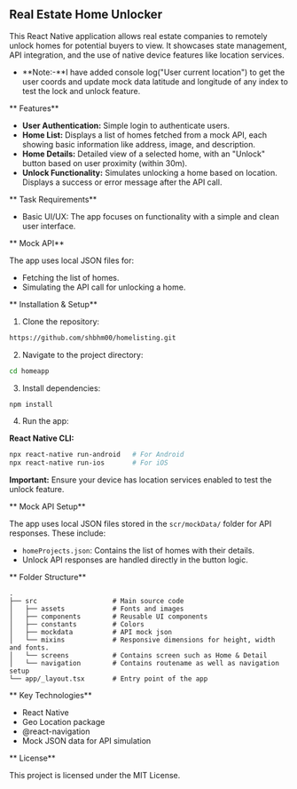 ##  Real Estate Home Unlocker

This React Native application allows real estate companies to remotely unlock homes for potential buyers to view. It showcases state management, API integration, and the use of native device features like location services.

* **Note:-**I have added console log("User current location") to get the user coords and update mock data latitude and longitude of any index to test the lock and unlock feature.

** Features**

* **User Authentication:** Simple login to authenticate users.
* **Home List:** Displays a list of homes fetched from a mock API, each showing basic information like address, image, and description.
* **Home Details:** Detailed view of a selected home, with an "Unlock" button based on user proximity (within 30m).
* **Unlock Functionality:** Simulates unlocking a home based on location. Displays a success or error message after the API call.

** Task Requirements**

* Basic UI/UX: The app focuses on functionality with a simple and clean user interface.

** Mock API**

The app uses local JSON files for:

* Fetching the list of homes.
* Simulating the API call for unlocking a home.

** Installation & Setup**

1.  Clone the repository:

```bash
https://github.com/shbhm00/homelisting.git
```

2.  Navigate to the project directory:

```bash
cd homeapp
```

3.  Install dependencies:

```bash
npm install
```

4.  Run the app:

**React Native CLI:**

```bash
npx react-native run-android   # For Android
npx react-native run-ios       # For iOS
```

**Important:** Ensure your device has location services enabled to test the unlock feature.

** Mock API Setup**

The app uses local JSON files stored in the `scr/mockData/` folder for API responses. These include:

* `homeProjects.json`: Contains the list of homes with their details.
* Unlock API responses are handled directly in the button logic.

** Folder Structure**

```
.
├── src                   # Main source code
│   ├── assets            # Fonts and images
│   ├── components        # Reusable UI components
│   ├── constants         # Colors
│   ├── mockdata          # API mock json
│   └── mixins            # Responsive dimensions for height, width and fonts.
│   └── screens           # Contains screen such as Home & Detail
│   └── navigation        # Contains routename as well as navigation setup
└── app/_layout.tsx       # Entry point of the app
```

** Key Technologies**

* React Native
* Geo Location package
* @react-navigation
* Mock JSON data for API simulation

** License**

This project is licensed under the MIT License.
